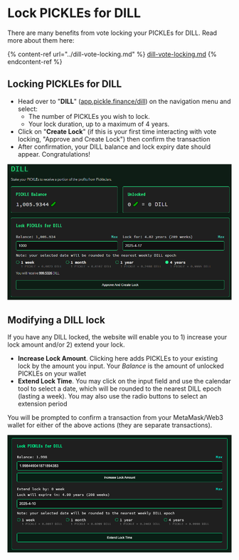 # Lock PICKLEs for DILL

There are many benefits from vote locking your PICKLEs for DILL. Read more about them here:

{% content-ref url="../dill-vote-locking.md" %}
[dill-vote-locking.md](../dill-vote-locking.md)
{% endcontent-ref %}

## Locking PICKLEs for DILL

* Head over to "**DILL**" ([app.pickle.finance/dill](https://app.pickle.finance/dill)) on the navigation menu and select:
  * The number of PICKLEs you wish to lock.
  * Your lock duration, up to a maximum of 4 years.
* Click on "**Create Lock**"  (if this is your first time interacting with vote locking, "Approve and Create Lock") then confirm the transaction&#x20;
* After confirmation, your DILL balance and lock expiry date should appear. Congratulations!

![DILL interface when creating a new lock](<../../../.gitbook/assets/image (25).png>)

## Modifying a DILL lock

If you have any DILL locked, the website will enable you to 1) increase your lock amount and/or 2) extend your lock.

* **Increase Lock Amount**. Clicking here adds PICKLEs to your existing lock by the amount you input. Your _Balance_ is the amount of unlocked PICKLEs on your wallet
* **Extend Lock Time**. You may click on the input field and use the calendar tool to select a date, which will be rounded to the nearest DILL epoch (lasting a week). You may also use the radio buttons to select an extension period

You will be prompted to confirm a transaction from your MetaMask/Web3 wallet for either of the above actions (they are separate transactions).&#x20;

![DILL interface with existing balance](<../../../.gitbook/assets/Screenshot 2021-04-19 at 6.52.09 PM.png>)

###
